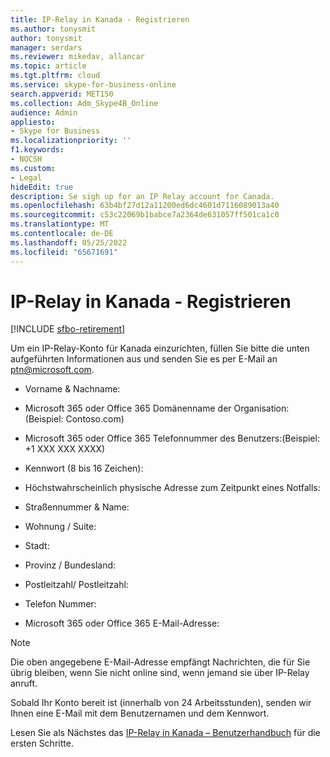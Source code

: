 ```yaml
---
title: IP-Relay in Kanada - Registrieren
ms.author: tonysmit
author: tonysmit
manager: serdars
ms.reviewer: mikedav, allancar
ms.topic: article
ms.tgt.pltfrm: cloud
ms.service: skype-for-business-online
search.appverid: MET150
ms.collection: Adm_Skype4B_Online
audience: Admin
appliesto:
- Skype for Business
ms.localizationpriority: ''
f1.keywords:
- NOCSH
ms.custom:
- Legal
hideEdit: true
description: Se sigh up for an IP Relay account for Canada.
ms.openlocfilehash: 63b4bf27d12a11200ed6dc4601d7116089013a40
ms.sourcegitcommit: c53c22069b1babce7a2364de631057ff501ca1c0
ms.translationtype: MT
ms.contentlocale: de-DE
ms.lasthandoff: 05/25/2022
ms.locfileid: "65671691"
---
```

# <a name="ip-relay-in-canada---sign-up"></a>IP-Relay in Kanada - Registrieren

[!INCLUDE [sfbo-retirement](../../Hub/includes/sfbo-retirement.md)]

Um ein IP-Relay-Konto für Kanada einzurichten, füllen Sie bitte die unten aufgeführten Informationen aus und senden Sie es per E-Mail an [ptn@microsoft.com](mailto:ptn@microsoft.com).

- Vorname & Nachname:

- Microsoft 365 oder Office 365 Domänenname der Organisation:(Beispiel: Contoso.com)

- Microsoft 365 oder Office 365 Telefonnummer des Benutzers:(Beispiel: +1 XXX XXX XXXX)

- Kennwort (8 bis 16 Zeichen):

- Höchstwahrscheinlich physische Adresse zum Zeitpunkt eines Notfalls:

- Straßennummer & Name:

- Wohnung / Suite:

- Stadt:

- Provinz / Bundesland:

- Postleitzahl/ Postleitzahl:

- Telefon Nummer:

- Microsoft 365 oder Office 365 E-Mail-Adresse:

> [!NOTE]
> Die oben angegebene E-Mail-Adresse empfängt Nachrichten, die für Sie übrig bleiben, wenn Sie nicht online sind, wenn jemand sie über IP-Relay anruft. 

Sobald Ihr Konto bereit ist (innerhalb von 24 Arbeitsstunden), senden wir Ihnen eine E-Mail mit dem Benutzernamen und dem Kennwort. 

Lesen Sie als Nächstes das [IP-Relay in Kanada – Benutzerhandbuch](ip-relay-canada-user-guide.md) für die ersten Schritte. 
